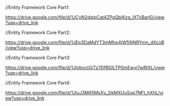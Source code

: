 //Entity Framework Core Part1:

https://drive.google.com/file/d/1JCyN2dgipCat4ZPgQbiKzg_IXTxBarlG/view?usp=drive_link

//Entity Framework Core Part2:

https://drive.google.com/file/d/1JEp3DaMdYT3mMhp4jW59iNRYmn_dXcoB/view?usp=drive_link

//Entity Framework Core Part3:

https://drive.google.com/file/d/1JInboctGiTz7DfBGlLTP0mEwvj7wRtXL/view?usp=drive_link

//Entity Framework Core Part4:

https://drive.google.com/file/d/1JIuJ3M65MsXv_2ikMXUuSop7NFt_hXhL/view?usp=drive_link
